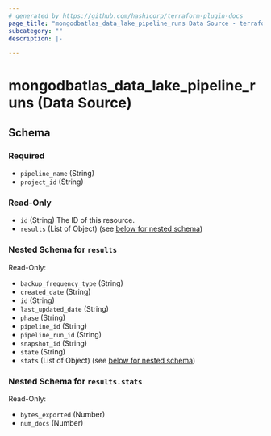 ```yaml
---
# generated by https://github.com/hashicorp/terraform-plugin-docs
page_title: "mongodbatlas_data_lake_pipeline_runs Data Source - terraform-provider-mongodbatlas"
subcategory: ""
description: |-
  
---
```


# mongodbatlas_data_lake_pipeline_runs (Data Source)





<!-- schema generated by tfplugindocs -->
## Schema

### Required

- `pipeline_name` (String)
- `project_id` (String)

### Read-Only

- `id` (String) The ID of this resource.
- `results` (List of Object) (see [below for nested schema](#nestedatt--results))

<a id="nestedatt--results"></a>
### Nested Schema for `results`

Read-Only:

- `backup_frequency_type` (String)
- `created_date` (String)
- `id` (String)
- `last_updated_date` (String)
- `phase` (String)
- `pipeline_id` (String)
- `pipeline_run_id` (String)
- `snapshot_id` (String)
- `state` (String)
- `stats` (List of Object) (see [below for nested schema](#nestedobjatt--results--stats))

<a id="nestedobjatt--results--stats"></a>
### Nested Schema for `results.stats`

Read-Only:

- `bytes_exported` (Number)
- `num_docs` (Number)
